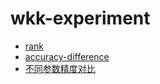 # wkk-experiment

- [rank](https://yancongwen.cn/wkk-experiment/rank.html)
- [accuracy-difference](https://yancongwen.cn/wkk-experiment/accuracy-difference.html)
- [不同参数精度对比](https://yancongwen.cn/wkk-experiment/不同参数精度对比.html)
